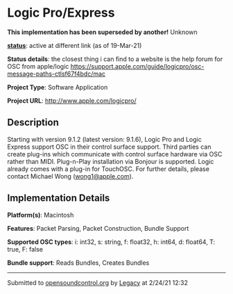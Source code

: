 # Logic Pro/Express

**This implementation has been superseded by another!**
Unknown

**[status](../implementation-status.html)**: active at different link (as of 19-Mar-21)

**Status details**: 
the closest thing i can find to a website is the help forum for OSC from apple/logic https://support.apple.com/guide/logicpro/osc-message-paths-ctlsf67f4bdc/mac

**Project Type**: Software Application

**Project URL**: <http://www.apple.com/logicpro/>

## Description

Starting with version 9.1.2 (latest version: 9.1.6), Logic Pro and Logic Express support OSC in their control surface support. Third parties can create plug-ins which communicate with control surface hardware via OSC rather than MIDI. Plug-n-Play installation via Bonjour is supported. Logic already comes with a plug-in for TouchOSC. For further details, please contact Michael Wong (wong1@apple.com).

## Implementation Details

**Platform(s)**: Macintosh

**Features**: Packet Parsing, Packet Construction, Bundle Support

**Supported OSC types**: i: int32, s: string, f: float32, h: int64, d: float64, T: true, F: false

**Bundle support**: Reads Bundles, Creates Bundles

---
Submitted to [opensoundcontrol.org](https://opensoundcontrol.org) by [Legacy](https://web.archive.org) at 2/24/21 12:32
